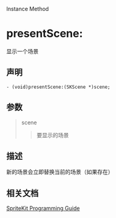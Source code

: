Instance Method

# presentScene:

显示一个场景

## 声明

```
- (void)presentScene:(SKScene *)scene;
```

## 参数

> scene
>> 要显示的场景

## 描述

新的场景会立即替换当前的场景（如果存在）


## 相关文档

[SpriteKit Programming Guide](https://developer.apple.com/library/archive/documentation/GraphicsAnimation/Conceptual/SpriteKit_PG/Introduction/Introduction.html#//apple_ref/doc/uid/TP40013043)
